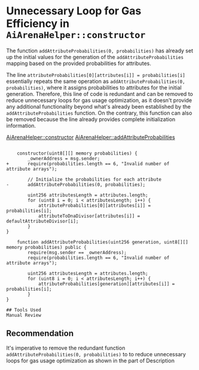 # Unnecessary Loop for Gas Efficiency in `AiArenaHelper::constructor`

The function `addAttributeProbabilities(0, probabilities)` has already set up the initial values for the generation of the `addAttributeProbabilities` mapping based on the provided probabilities for attributes.

The line `attributeProbabilities[0][attributes[i]] = probabilities[i]` essentially repeats the same operation as `addAttributeProbabilities(0, probabilities)`, where it assigns probabilities to attributes for the initial generation. Therefore, this line of code is redundant and can be removed to reduce unnecessary loops for gas usage optimization, as it doesn't provide any additional functionality beyond what's already been established by the `addAttributeProbabilities` function. On the contrary, this function can also be removed because the line already provides complete initialization information.

[AiArenaHelper::constructor](https://github.com/code-423n4/2024-02-ai-arena/blob/cd1a0e6d1b40168657d1aaee8223dc050e15f8cc/src/AiArenaHelper.sol#L45C1-L45C53)
[AiArenaHelper::addAttributeProbabilities](https://github.com/code-423n4/2024-02-ai-arena/blob/cd1a0e6d1b40168657d1aaee8223dc050e15f8cc/src/AiArenaHelper.sol#L137C1-L137C82)

```solidity

    constructor(uint8[][] memory probabilities) {
        _ownerAddress = msg.sender;
+       require(probabilities.length == 6, "Invalid number of attribute arrays");

        // Initialize the probabilities for each attribute
-       addAttributeProbabilities(0, probabilities);

        uint256 attributesLength = attributes.length;
        for (uint8 i = 0; i < attributesLength; i++) {
            attributeProbabilities[0][attributes[i]] = probabilities[i];
            attributeToDnaDivisor[attributes[i]] = defaultAttributeDivisor[i];
        }
} 

    function addAttributeProbabilities(uint256 generation, uint8[][] memory probabilities) public {
        require(msg.sender == _ownerAddress);
        require(probabilities.length == 6, "Invalid number of attribute arrays");

        uint256 attributesLength = attributes.length;
        for (uint8 i = 0; i < attributesLength; i++) {
            attributeProbabilities[generation][attributes[i]] = probabilities[i];
        }
}

## Tools Used
Manual Review

```
## Recommendation
It's imperative to remove the redundant function `addAttributeProbabilities(0, probabilities)` to to reduce unnecessary loops for gas usage optimization as shown in the part of Description